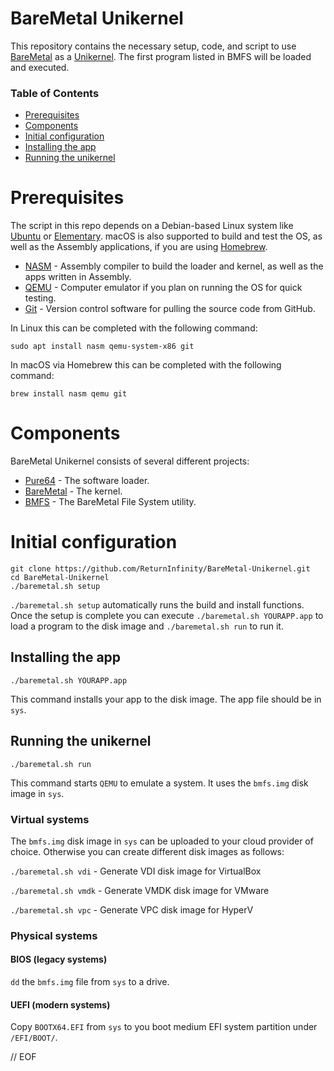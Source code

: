 # BareMetal Unikernel

This repository contains the necessary setup, code, and script to use [BareMetal](https://github.com/ReturnInfinity/BareMetal) as a [Unikernel](https://en.wikipedia.org/wiki/Unikernel). The first program listed in BMFS will be loaded and executed.


### Table of Contents

- [Prerequisites](#prerequisites)
- [Components](#components)
- [Initial configuration](#initial-configuration)
- [Installing the app](#installing-the-app)
- [Running the unikernel](#running-the-unikernel)


# Prerequisites

The script in this repo depends on a Debian-based Linux system like [Ubuntu](https://www.ubuntu.com/download/desktop) or [Elementary](https://elementary.io). macOS is also supported to build and test the OS, as well as the Assembly applications, if you are using [Homebrew](https://brew.sh).

- [NASM](https://nasm.us) - Assembly compiler to build the loader and kernel, as well as the apps written in Assembly.
- [QEMU](https://www.qemu.org) - Computer emulator if you plan on running the OS for quick testing.
- [Git](https://git-scm.com) - Version control software for pulling the source code from GitHub.

In Linux this can be completed with the following command:

	sudo apt install nasm qemu-system-x86 git

In macOS via Homebrew this can be completed with the following command:

	brew install nasm qemu git

 
# Components

BareMetal Unikernel consists of several different projects:

- [Pure64](https://github.com/ReturnInfinity/Pure64) - The software loader.
- [BareMetal](https://github.com/ReturnInfinity/BareMetal) - The kernel.
- [BMFS](https://github.com/ReturnInfinity/BMFS) - The BareMetal File System utility.


# Initial configuration
	
	git clone https://github.com/ReturnInfinity/BareMetal-Unikernel.git
	cd BareMetal-Unikernel
	./baremetal.sh setup
	
`./baremetal.sh setup` automatically runs the build and install functions. Once the setup is complete you can execute `./baremetal.sh YOURAPP.app` to load a program to the disk image and `./baremetal.sh run` to run it.


## Installing the app

	./baremetal.sh YOURAPP.app

This command installs your app to the disk image. The app file should be in `sys`.


## Running the unikernel

	./baremetal.sh run

This command starts `QEMU` to emulate a system. It uses the `bmfs.img` disk image in `sys`.


### Virtual systems

The `bmfs.img` disk image in `sys` can be uploaded to your cloud provider of choice. Otherwise you can create different disk images as follows:

`./baremetal.sh vdi` - Generate VDI disk image for VirtualBox

`./baremetal.sh vmdk` - Generate VMDK disk image for VMware

`./baremetal.sh vpc` - Generate VPC disk image for HyperV


### Physical systems


#### BIOS (legacy systems)

`dd` the `bmfs.img` file from `sys` to a drive.


#### UEFI (modern systems)

Copy `BOOTX64.EFI` from `sys` to you boot medium EFI system partition under `/EFI/BOOT/`.


// EOF
